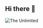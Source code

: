 ## Hi there 👋







<img src="https://i.pinimg.com/originals/1f/08/8a/1f088a39040eb038870a5e89e9187bef.gif" alt="The Unlimited">



